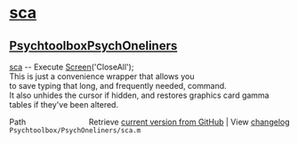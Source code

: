 # [sca](sca)
## [Psychtoolbox](Psychtoolbox)[PsychOneliners](PsychOneliners)

[sca](sca) -- Execute [Screen](Screen)('CloseAll');  
This is just a convenience wrapper that allows you  
to save typing that long, and frequently needed,  command.  
It also unhides the cursor if hidden, and restores graphics card gamma  
tables if they've been altered.  
  




<div class="code_header" style="text-align:right;">
  <span style="float:left;">Path&nbsp;&nbsp;</span> <span class="counter">Retrieve <a href=
  "https://raw.github.com/Psychtoolbox-3/Psychtoolbox-3/beta/Psychtoolbox/PsychOneliners/sca.m">current version from GitHub</a> | View <a href=
  "https://github.com/Psychtoolbox-3/Psychtoolbox-3/commits/beta/Psychtoolbox/PsychOneliners/sca.m">changelog</a></span>
</div>
<div class="code">
  <code>Psychtoolbox/PsychOneliners/sca.m</code>
</div>

